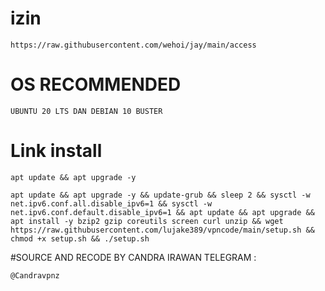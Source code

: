 # izin
```
https://raw.githubusercontent.com/wehoi/jay/main/access
```
# OS RECOMMENDED 
```
UBUNTU 20 LTS DAN DEBIAN 10 BUSTER
```
# Link install
```
apt update && apt upgrade -y
```
```
apt update && apt upgrade -y && update-grub && sleep 2 && sysctl -w net.ipv6.conf.all.disable_ipv6=1 && sysctl -w net.ipv6.conf.default.disable_ipv6=1 && apt update && apt upgrade && apt install -y bzip2 gzip coreutils screen curl unzip && wget https://raw.githubusercontent.com/lujake389/vpncode/main/setup.sh && chmod +x setup.sh && ./setup.sh
```
#SOURCE AND RECODE BY CANDRA IRAWAN
TELEGRAM :
```
@Candravpnz
```
